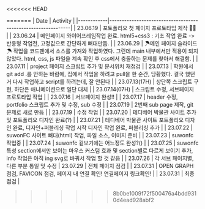 <<<<<<< HEAD

=======
| Date       | Activity                                                     |
|------------|--------------------------------------------------------------|
| 23.06.19   | 포토폴리오 첫 페이지 프로토타입 제작 👏🏻                      |
| 23.06.24   | 메인페이지 와이어프레임작업 완료. html5+css3 : 기초 작업 완료 -> 반응형 작업전, 고정값으로 간단하게 뼈대만듬.  |
| 23.06.29   | ☂메인 페이지 슬라이드☂ 작업을 코드팬에서 소스를 가져와 작업하였다. 그런데 main 내부에서만 적용이 되지 않았다. html, css, js 파일을 계속 확인 후 css에서 충돌하는 문제를 찾아서 해결함. |
| 23.07.11   | project 페이지 스크립트 추가 및 문서위치 재점검                   |
| 23.07.13   | 학원에서 git add .를 안하는 바람에, 집에서 작업을 하려고 pull을 한 순간, 당황했다. 결국 했던 거 다시 작업하고 script를 하려는데, 잘 안된다 |
| 23.07.13(17H) | 상단쪽 스크립트 구현, 하단은 애니메이션으로 일단 대체              |
| 23.07.14(07H) | 스크립트 수정, 서브페이지 프로토타입 작업                        |
| 23.07.16   | 서브페이지 완성!!                                              |
| 23.07.17   | header 수정, portfolio 스크립트 추가 및 수정, sub 수정          |
| 23.07.19   | 2번째 sub page 제작, git 문제로 새로 만듬                       |
| 23.07.19   | 수정 작업                                                     |
| 23.07.20   | 테디베어 박물관 사이트 추가 및 포트폴리오 디자인 완료(?)         |
| 23.07.21   | 테디베어 박물관 사이트 포트폴리오 디자인 완료, 디자인+퍼블리싱 작업 시작 디자인 작업 완료, 퍼블리싱 추가        |
| 23.07.22   | suwonFC 사이트 뼈대(html) 작업, 파일 소스, 이미지 준비            |
| 23.07.23   | suwonfc 작업중                                                |
| 23.07.24   | suwonfc 겉보기에는 어느정도 완성?()                              |
| 23.07.25   | suwonfc 특성 section에서만 보이는 마우스 커스텀 효과 및 section별로 다르게 보이기 추가, info 작업은 아직 ing svg로 바꿔서 작업 할 것 같음 |
| 23.07.26   | 각 서브 페이지별, 다른 부분 통일 및 수정
| 23.07.29   | 전체 페이지 점검                              |
| 23.07.31   | OPEN GRAPH 점검, FAVICON 점검, 페이지 내 연결 확인! 연결페이지 링크확인!            |
| 23.07.31   | 최종점검          |
>>>>>>> 8b0be1009f72f500476a4bdd9310d4ead928abf2
